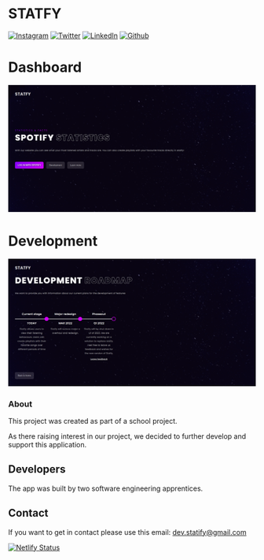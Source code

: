 # STATFY



<!-- social media connecting shield -->

[![Instagram][instagram-shield]][instagram-url]
[![Twitter][twitter-shield]][twitter-url]
[![LinkedIn][linkedin-shield]][linkedin-url]
[![Github][github-shield]][github-url]
# Dashboard
![Github Banner](https://github.com/DynastyElvis/spotify-statistics-reactJs/blob/master/public/Screenshot%20from%202023-04-13%2014-51-30.png)
# Development
![Github Banner](https://github.com/DynastyElvis/spotify-statistics-reactJs/blob/master/public/Screenshot%20from%202023-04-13%2014-51-37.png)

<!-- contents of projects -->


<!-- my social media links -->

[instagram-url]: https://www.instagram.com/dynastyelvis/
[twitter-url]: https://twitter.com/Dev_Rono
[linkedin-url]: https://www.linkedin.com/in/kipkemoi-elvis-aa3548209
[github-url]: https://github.com/DynastyElvis

<!-- shield icon links -->


[email-shield]: https://img.shields.io/badge/-Email-black.svg?style=flat-square&logo=gmail&color=555
[chatbot-shield]: https://img.shields.io/badge/-Chatbot-black.svg?style=flat-square&logo=chatbot&color=555
[portfolio-shield]: https://img.shields.io/badge/-Portfolio-black.svg?style=flat-square&logo=portfolio&color=555

[instagram-shield]: https://img.shields.io/badge/-Instagram-black.svg?style=flat-square&logo=instagram&color=555&logoColor=white
[twitter-shield]: https://img.shields.io/badge/-Twitter-black.svg?style=flat-square&logo=twitter&color=555&logoColor=white
[linkedin-shield]: https://img.shields.io/badge/-LinkedIn-black.svg?style=flat-square&logo=linkedin&colorB=555
[github-shield]: https://img.shields.io/badge/-Github-black.svg?style=flat-square&logo=github&color=555&logoColor=white



### About

This project was created as part of a school project.

As there raising interest in our project, we decided to further develop and support this application.

## Developers

The app was built by two software engineering apprentices.

## Contact

If you want to get in contact please use this email: dev.statify@gmail.com

[![Netlify Status](https://api.netlify.com/api/v1/badges/1fc0e1ac-4548-4467-8034-00dfe5871f9b/deploy-status)](https://app.netlify.com/sites/spotifystatistics/deploys)


